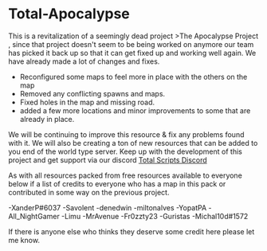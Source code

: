 # Total-Apocalypse

This is a revitalization of a seemingly dead project >The Apocalypse Project , since that project doesn't seem to be being worked on anymore our team has picked it back up so that it can get fixed up and working well again. We have already made a lot of changes and fixes.

 - Reconfigured some maps to feel more in place with the others on the map
 - Removed any conflicting spawns and maps.
 - Fixed holes in the map and missing road.
 - added a few more locations and minor improvements to some that are already in place.


We will be continuing to improve this resource & fix any problems found with it. We will also be creating a ton of new resources that can be added to you end of the world type server. Keep up with the development of this project and get support via our discord [Total Scripts Discord](https://discord.gg/Tb2hRb6F)


As with all resources packed from free resources available to everyone below if a list of credits to everyone who has a map in this pack or contributed in some way on the previous project.

-XanderP#6037
-Savolent
-denedwin
-miltonalves
-YopatPA
-All_NightGamer
-Limu
-MrAvenue
-Fr0zzty23
-Guristas
-Michal10d#1572

If there is anyone else who thinks they deserve some credit here please let me know.
